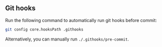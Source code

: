 ## Git hooks

Run the following command to automatically run git hooks before commit:

```sh
git config core.hooksPath .githooks
```

Alternatively, you can manually run `./.githooks/pre-commit`.
